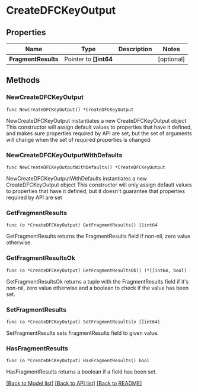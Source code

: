 # CreateDFCKeyOutput

## Properties

Name | Type | Description | Notes
------------ | ------------- | ------------- | -------------
**FragmentResults** | Pointer to **[]int64** |  | [optional] 

## Methods

### NewCreateDFCKeyOutput

`func NewCreateDFCKeyOutput() *CreateDFCKeyOutput`

NewCreateDFCKeyOutput instantiates a new CreateDFCKeyOutput object
This constructor will assign default values to properties that have it defined,
and makes sure properties required by API are set, but the set of arguments
will change when the set of required properties is changed

### NewCreateDFCKeyOutputWithDefaults

`func NewCreateDFCKeyOutputWithDefaults() *CreateDFCKeyOutput`

NewCreateDFCKeyOutputWithDefaults instantiates a new CreateDFCKeyOutput object
This constructor will only assign default values to properties that have it defined,
but it doesn't guarantee that properties required by API are set

### GetFragmentResults

`func (o *CreateDFCKeyOutput) GetFragmentResults() []int64`

GetFragmentResults returns the FragmentResults field if non-nil, zero value otherwise.

### GetFragmentResultsOk

`func (o *CreateDFCKeyOutput) GetFragmentResultsOk() (*[]int64, bool)`

GetFragmentResultsOk returns a tuple with the FragmentResults field if it's non-nil, zero value otherwise
and a boolean to check if the value has been set.

### SetFragmentResults

`func (o *CreateDFCKeyOutput) SetFragmentResults(v []int64)`

SetFragmentResults sets FragmentResults field to given value.

### HasFragmentResults

`func (o *CreateDFCKeyOutput) HasFragmentResults() bool`

HasFragmentResults returns a boolean if a field has been set.


[[Back to Model list]](../README.md#documentation-for-models) [[Back to API list]](../README.md#documentation-for-api-endpoints) [[Back to README]](../README.md)


